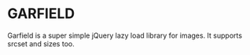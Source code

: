 # GARFIELD
Garfield is a super simple jQuery lazy load library for images. It supports srcset and sizes too.
